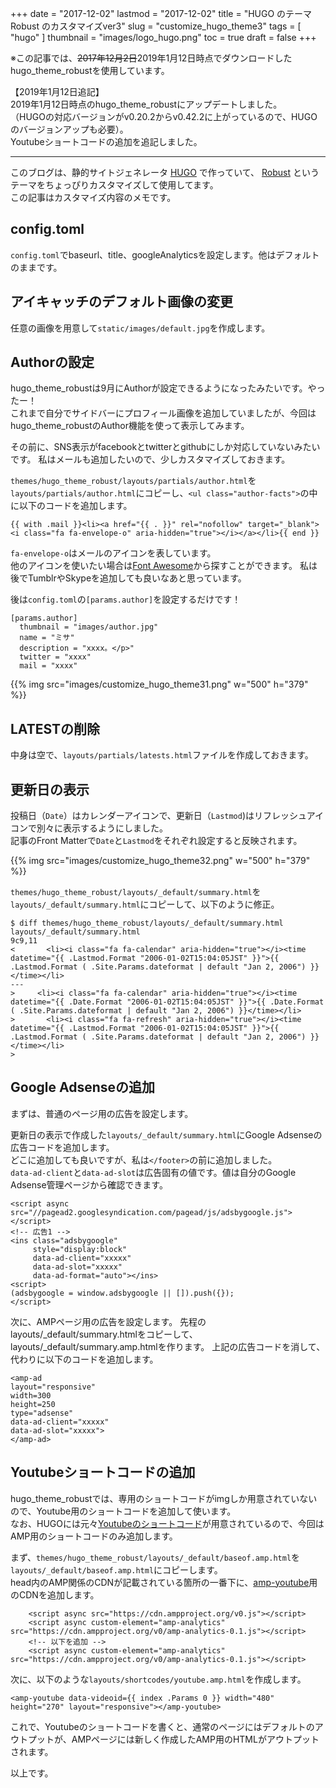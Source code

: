 +++
date = "2017-12-02"
lastmod = "2017-12-02"
title = "HUGO のテーマ Robust のカスタマイズver3"
slug = "customize_hugo_theme3"
tags = [
  "hugo"
]
thumbnail = "images/logo_hugo.png"
toc = true
draft = false
+++

※この記事では、~~2017年12月2日~~2019年1月12日時点でダウンロードした hugo_theme_robustを使用しています。

【2019年1月12日追記】  
2019年1月12日時点のhugo_theme_robustにアップデートしました。  
（HUGOの対応バージョンがv0.20.2からv0.42.2に上がっているので、HUGOのバージョンアップも必要）。  
Youtubeショートコードの追加を追記しました。

---

このブログは、静的サイトジェネレータ [HUGO](http://gohugo.io/) 
で作っていて、 [Robust](https://github.com/dim0627/hugo_theme_robust/)
 というテーマをちょっぴりカスタマイズして使用してます。  
この記事はカスタマイズ内容のメモです。

## config.toml
`config.toml`でbaseurl、title、googleAnalyticsを設定します。他はデフォルトのままです。

## アイキャッチのデフォルト画像の変更
任意の画像を用意して`static/images/default.jpg`を作成します。

## Authorの設定
hugo_theme_robustは9月にAuthorが設定できるようになったみたいです。やったー！  
これまで自分でサイドバーにプロフィール画像を追加していましたが、今回はhugo_theme_robustのAuthor機能を使って表示してみます。

その前に、SNS表示がfacebookとtwitterとgithubにしか対応していないみたいです。
私はメールも追加したいので、少しカスタマイズしておきます。

`themes/hugo_theme_robust/layouts/partials/author.html`を`layouts/partials/author.html`にコピーし、`<ul class="author-facts">`の中に以下のコードを追加します。

```
{{ with .mail }}<li><a href="{{ . }}" rel="nofollow" target="_blank"><i class="fa fa-envelope-o" aria-hidden="true"></i></a></li>{{ end }}
```

`fa-envelope-o`はメールのアイコンを表しています。  
他のアイコンを使いたい場合は[Font Awesome](http://fontawesome.io/icons/)から探すことができます。
私は後でTumblrやSkypeを追加しても良いなあと思っています。

後は`config.toml`の`[params.author]`を設定するだけです！

```
[params.author]
  thumbnail = "images/author.jpg"
  name = "ミサ"
  description = "xxxx。</p>"
  twitter = "xxxx"
  mail = "xxxx"
```

{{% img src="images/customize_hugo_theme31.png" w="500" h="379" %}}


## LATESTの削除
中身は空で、`layouts/partials/latests.html`ファイルを作成しておきます。  

## 更新日の表示

投稿日（`Date`）はカレンダーアイコンで、更新日（`Lastmod`)はリフレッシュアイコンで別々に表示するようにしました。  
記事のFront Matterで`Date`と`Lastmod`をそれぞれ設定すると反映されます。

{{% img src="images/customize_hugo_theme32.png" w="500" h="379" %}}

`themes/hugo_theme_robust/layouts/_default/summary.html`を`layouts/_default/summary.html`にコピーして、以下のように修正。

``` 
$ diff themes/hugo_theme_robust/layouts/_default/summary.html layouts/_default/summary.html
9c9,11
<       <li><i class="fa fa-calendar" aria-hidden="true"></i><time datetime="{{ .Lastmod.Format "2006-01-02T15:04:05JST" }}">{{ .Lastmod.Format ( .Site.Params.dateformat | default "Jan 2, 2006") }}</time></li>
---
> 	  <li><i class="fa fa-calendar" aria-hidden="true"></i><time datetime="{{ .Date.Format "2006-01-02T15:04:05JST" }}">{{ .Date.Format ( .Site.Params.dateformat | default "Jan 2, 2006") }}</time></li>
>       <li><i class="fa fa-refresh" aria-hidden="true"></i><time datetime="{{ .Lastmod.Format "2006-01-02T15:04:05JST" }}">{{ .Lastmod.Format ( .Site.Params.dateformat | default "Jan 2, 2006") }}</time></li>
> 		
```

## Google Adsenseの追加

まずは、普通のページ用の広告を設定します。

更新日の表示で作成した`layouts/_default/summary.html`にGoogle Adsenseの広告コードを追加します。  
どこに追加しても良いですが、私は`</footer>`の前に追加しました。  
`data-ad-client`と`data-ad-slot`は広告固有の値です。値は自分のGoogle Adsense管理ページから確認できます。

```
<script async src="//pagead2.googlesyndication.com/pagead/js/adsbygoogle.js"></script>
<!-- 広告1 -->
<ins class="adsbygoogle"
     style="display:block"
     data-ad-client="xxxxx"
     data-ad-slot="xxxxx"
     data-ad-format="auto"></ins>
<script>
(adsbygoogle = window.adsbygoogle || []).push({});
</script>
```

次に、AMPページ用の広告を設定します。
先程のlayouts/_default/summary.htmlをコピーして、layouts/_default/summary.amp.htmlを作ります。
上記の広告コードを消して、代わりに以下のコードを追加します。

```
<amp-ad
layout="responsive"
width=300
height=250
type="adsense"
data-ad-client="xxxxx"
data-ad-slot="xxxxx">
</amp-ad>
```

## Youtubeショートコードの追加

hugo_theme_robustでは、専用のショートコードがimgしか用意されていないので、Youtube用のショートコードを追加して使います。  
なお、HUGOには元々[Youtubeのショートコード](https://gohugo.io/content-management/shortcodes/#youtube)が用意されているので、今回はAMP用のショートコードのみ追加します。

まず、`themes/hugo_theme_robust/layouts/_default/baseof.amp.html`を`layouts/_default/baseof.amp.html`にコピーします。  
head内のAMP関係のCDNが記載されている箇所の一番下に、[amp-youtube](https://www.ampproject.org/docs/reference/components/amp-youtube)用のCDNを追加します。

```
    <script async src="https://cdn.ampproject.org/v0.js"></script>
    <script async custom-element="amp-analytics" src="https://cdn.ampproject.org/v0/amp-analytics-0.1.js"></script>
    <!-- 以下を追加 -->
    <script async custom-element="amp-analytics" src="https://cdn.ampproject.org/v0/amp-analytics-0.1.js"></script>
```

次に、以下のような`layouts/shortcodes/youtube.amp.html`を作成します。

```
<amp-youtube data-videoid={{ index .Params 0 }} width="480" height="270" layout="responsive"></amp-youtube>
```

これで、Youtubeのショートコードを書くと、通常のページにはデフォルトのアウトプットが、AMPページには新しく作成したAMP用のHTMLがアウトプットされます。

以上です。
